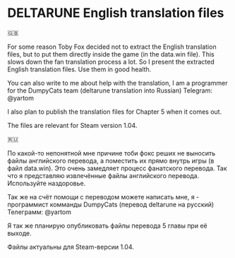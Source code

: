 # DELTARUNE English translation files

🇬🇧

For some reason Toby Fox decided not to extract the English translation files, but to put them directly inside the game (in the data.win file). This slows down the fan translation process a lot. So I present the extracted English translation files. Use them in good health.

You can also write to me about help with the translation, I am a programmer for the DumpyCats team (deltarune translation into Russian) Telegram: @yartom

I also plan to publish the translation files for Chapter 5 when it comes out.

The files are relevant for Steam version 1.04.

🇷🇺

По какой-то непонятной мне причине тоби фокс реших не выносить файлы английского перевода, а поместить их прямо внутрь игры (в файл data.win). Это очень замедляет процесс фанатского перевода. Так что я представляю извлечённые файлы английского перевода. Используйте наздоровье.

Так же на счёт помощи с переводом можете написать мне, я - программист комманды DumpyCats (перевод deltarune на русский) Телеграмм: @yartom

Я так же планирую опубликовать файлы перевода 5 главы при её выходе. 

Файлы актуальны для Steam-версии 1.04.
